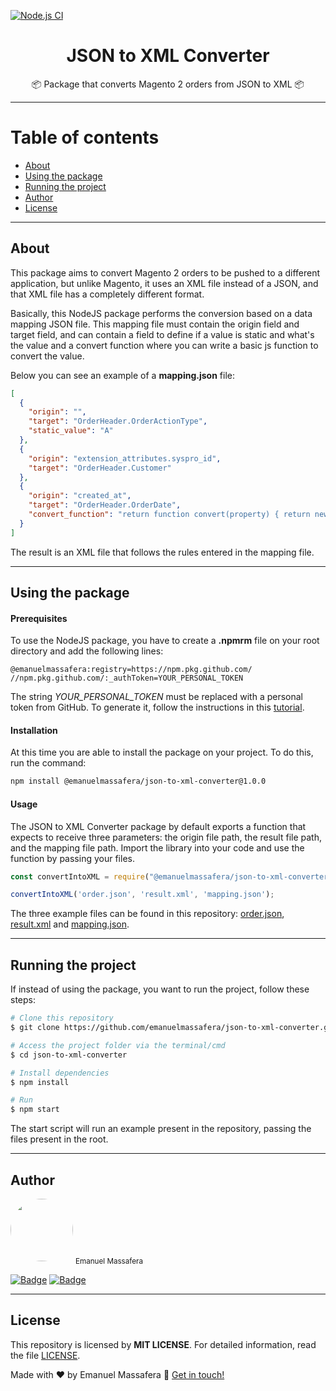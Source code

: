 [![Node.js CI](https://github.com/emanuelmassafera/json-to-xml-converter/actions/workflows/node.js.yml/badge.svg)](https://github.com/emanuelmassafera/json-to-xml-converter/actions/workflows/node.js.yml)

<h1 align="center">JSON to XML Converter</h1>

<p align="center">📦 Package that converts Magento 2 orders from JSON  to XML 📦</p>

---

Table of contents
=================
<!--ts-->
   * [About](#-about-the-project)
   * [Using the package](#-using)
   * [Running the project](#-running)
   * [Author](#-author)
   * [License](#-license)
<!--te-->

---

## About <a name="-about-the-project" style="text-decoration:none"></a>

This package aims to convert Magento 2 orders to be pushed to a different application, but unlike Magento, it uses an XML file instead of a JSON, and that XML file has a completely different format.

Basically, this NodeJS package performs the conversion based on a data mapping JSON file. This mapping file must contain the origin field and target field, and can contain a field to define if a value is static and what's the value and a convert function where you can write a basic js function to convert the value.
 
Below you can see an example of a **mapping.json** file:

```json
[
  {
    "origin": "",
    "target": "OrderHeader.OrderActionType",
    "static_value": "A"
  },
  {
    "origin": "extension_attributes.syspro_id",
    "target": "OrderHeader.Customer"
  },
  {
    "origin": "created_at",
    "target": "OrderHeader.OrderDate",
    "convert_function": "return function convert(property) { return new Date(property).toISOString().slice(0,10); };"
  }
]
```

The result is an XML file that follows the rules entered in the mapping file.

---

## Using the package <a name="-using" style="text-decoration:none"></a>

#### Prerequisites 

To use the NodeJS package, you have to create a **.npmrm** file on your root directory and add the following lines: 

```
@emanuelmassafera:registry=https://npm.pkg.github.com/
//npm.pkg.github.com/:_authToken=YOUR_PERSONAL_TOKEN
```

The string *YOUR_PERSONAL_TOKEN* must be replaced with a personal token from GitHub. To generate it, follow the instructions in this [tutorial](https://docs.github.com/en/authentication/keeping-your-account-and-data-secure/creating-a-personal-access-token).

#### Installation

At this time you are able to install the package on your project. To do this, run the command:

```bash
npm install @emanuelmassafera/json-to-xml-converter@1.0.0
```

#### Usage

The JSON to XML Converter package by default exports a function that expects to receive three parameters: the origin file path, the result file path, and the mapping file path. Import the library into your code and use the function by passing your files.

```js
const convertIntoXML = require("@emanuelmassafera/json-to-xml-converter");

convertIntoXML('order.json', 'result.xml', 'mapping.json');
```

The three example files can be found in this repository: [order.json](https://github.com/emanuelmassafera/json-to-xml-converter/blob/main/order.json), [result.xml](https://github.com/emanuelmassafera/json-to-xml-converter/blob/main/result.xml) and [mapping.json](https://github.com/emanuelmassafera/json-to-xml-converter/blob/main/mapping.json).

---

## Running the project <a name="-running" style="text-decoration:none"></a>

If instead of using the package, you want to run the project, follow these steps:

```bash
# Clone this repository
$ git clone https://github.com/emanuelmassafera/json-to-xml-converter.git

# Access the project folder via the terminal/cmd
$ cd json-to-xml-converter

# Install dependencies
$ npm install

# Run
$ npm start
```

The start script will run an example present in the repository, passing the files present in the root.

---

## Author <a name="-author" style="text-decoration:none"></a>

<img style="border-radius: 50%;" src="https://avatars1.githubusercontent.com/u/65625500?s=460&u=eb9e300de61698fc8531949a451ce2f0e9da46f9&v=4" width="100px;" alt=""/>
<sub>Emanuel Massafera</sub>

<b></b>

[![Badge](https://img.shields.io/static/v1?label=&message=Emanuel&color=blue&style=flat-square&logo=Linkedin&logoColor=white&link=https://www.linkedin.com/in/emanuelmassafera/)](https://www.linkedin.com/in/emanuelmassafera/) [![Badge](https://img.shields.io/static/v1?label=&message=emanuel301@live.com&color=0078D4&style=flat-square&logo=Microsoft-Outlook&logoColor=white&link=mailto:emanuel301@live.com)](mailto:emanuel301@live.com)

---

## License <a name="-license" style="text-decoration:none"></a>

This repository is licensed by **MIT LICENSE**. For detailed information, read the file [LICENSE](https://github.com/emanuelmassafera/retrieve-test/blob/main/LICENSE). 

Made with ♥ by Emanuel Massafera :wave: [Get in touch!](https://www.linkedin.com/in/emanuelmassafera/)
